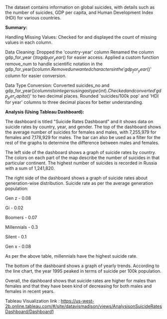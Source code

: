 The dataset contains information on global suicides, with details such as the number of suicides, GDP per capita, and Human Development Index (HDI) for various countries.

**Summary:** 

Handling Missing Values:
Checked for and displayed the count of missing values in each column.

Data Cleaning:
Dropped the 'country-year' column
Renamed the column gdp_for_year ($) to gdp_for_year($) for easier access.
Applied a custom function remove_num to handle scientific notation in the gdp_for_year($) column.
Removed unwanted characters in the 'gdp_for_year($)' column for easier conversion.

Data Type Conversion:
Converted suicides_no and gdp_for_year($) columns to integers using astype(int).
Checked and converted 'gdp_per_capita ($)' to two decimal places.
Rounded 'suicides/100k pop' and 'HDI for year' columns to three decimal places for better understanding.

**Analysis (Using Tableau Dashboard):** 

The dashboard is titled "Suicide Rates Dashboard" and it shows data on suicide rates by country, year, and gender. The top of the dashboard shows the average number of suicides for females and males, with 7,255,979 for females and 7,178,929 for males. The bar can also be used as a filter for the rest of the graphs to determine the difference between males and females.

The left side of the dashboard shows a graph of suicide rates by country. The colors on each part of the map describe the number of suicides in that particular continent. The highest number of suicides is recorded in Russia with a sum of 1,241,820.

The right side of the dashboard shows a graph of suicide rates about generation-wise distribution. 
Suicide rate as per the average generation population:

Gen z - 0.08

Gi - 0.02

Boomers - 0.07

Millennials - 0.3

Silent - 0.1

Gen x - 0.08

As per the above table, millennials have the highest suicide rate.

The bottom of the dashboard shows a graph of yearly trends. According to the line chart, the year 1995 peaked in terms of suicide per 100k population.

Overall, the dashboard shows that suicide rates are higher for males than females and that they have been kind of decreasing for both males and females in recent years. 

Tableau Visualization link : https://us-west-2b.online.tableau.com/#/site/datavismadison/views/AnalysisonSuicideRatesDashboard/Dashboard1 
